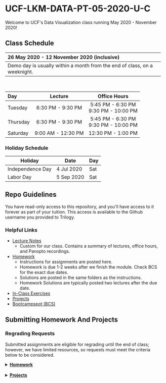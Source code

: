# UCF-LKM-DATA-PT-05-2020-U-C

Welcome to UCF's Data Visualization class running May 2020 - November 2020! 

## Class Schedule

| 26 May 2020 - 12 November 2020 (inclusive) |
| :--- |
| Demo day is usually within a month from the end of class, on a weeknight. |

<br/>

| Day | Lecture | Office Hours |
|:--- | :---: | :---: |
| Tuesday | 6:30 PM - 9:30 PM |  5:45 PM - 6:30 PM<br/>9:30 PM - 10:00 PM |
| Thursday | 6:30 PM - 9:30 PM |  5:45 PM - 6:30 PM<br/>9:30 PM - 10:00 PM |
| Saturday | 9:00 AM - 12:30 PM |  12:30 PM - 1:00 PM |

### Holiday Schedule

| Holiday | Date | Day |
|--- | ---| --- |
| Independence Day | 4 Jul 2020 | Sat |
| Labor Day | 5 Sep 2020 | Sat |

## Repo Guidelines

You have read-only access to this repository, and you'll have access to it forever as part of your tuition. This access is available to the Github username you provided to Trilogy.

### Helpful Links

* [Lecture Notes](Lectures/00-Lecture-Overview.md) 
    * Custom for our class. Contains a summary of lectures, office hours, and Panopto recordings.
* [Homework](Homework)
    * Instructions for assignments are posted here.
    * Homework is due 1-2 weeks after we finish the module. Check BCS for the exact due dates.
    * Solutions are posted in the same folders as the instructions.
    * Homework Solutions are typically posted two lectures after the due date.
* [In-Class Exercises](Lectures)
* [Projects](Projects)
* [Bootcampspot (BCS)](https://www.bootcampspot.com/)

## Submitting Homework And Projects

### Regrading Requests

Submitted assignments are eligible for regrading until the end of class; however, we have limited resources, so requests must meet the criteria below to be considered.

<details><summary><strong><u>Homework</u></strong></summary>

<br/>

You can request a regrade on your homework if you have modified your homework based on the grader's feedback. We will not accept regrade requests if you have an A+; lower grades are eligible, but requests will be at the discretion of your instructional team. (We're generally pretty open to homework regrades though.)

Before requesting a regrade, write a short note explaining what you changed on Bootcampspot so the next grader understands why your work is being regraded. You must add this note to the BCS feedback thread for assignment.

To request your regrade, send a group slack message to Sondra, Bay, and Josh. You must leave a note on your BCS homework page first - we'll bounce the request back if you haven't.

</details>

<br/>

<details><summary><strong><u>Projects</u></strong></summary>

<br/>

Project regrades can be requested by any **non**-ANP (active non-participatory) students. If you are no longer eligible for a certificate, you cannot request a regrade.

There is one case where we will guarantee a regrade:

> You received a failing grade (F or incomplete) on your project and have fixed your submission so it can pass. We will always regrade these requests.

Otherwise, regrades are at the discretion of the person who graded your project. Generally, we’re more likely to accept regrade requests if:

* You were missing major parts of the project that you needed to actually create (i.e. forgetting to write a report)
  <br/>OR
* You’ve made substantial changes based on our feedback.

If we’re too backed up on other tasks, regrading projects will need to wait.

If you’d like your project regraded, send us a request over slack explaining why and what you’ve changed.
</details>
